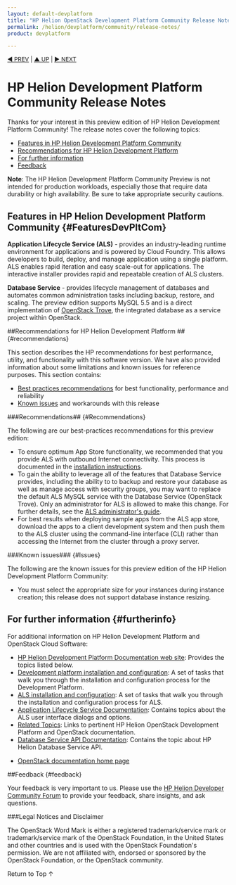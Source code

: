 ```yaml
---
layout: default-devplatform
title: "HP Helion OpenStack Development Platform Community Release Notes"
permalink: /helion/devplatform/community/release-notes/
product: devplatform

---
```

<!--PUBLISHED-->
<p style="font-size: small;"> <a href="/helion/devplatform/community/">&#9664; PREV</a> | <a href="/helion/devplatform/community/">&#9650; UP</a> | <a href="/helion/devplatform/community/install/"> &#9654; NEXT</a></p>
	
# HP Helion Development Platform Community Release Notes 

Thanks for your interest in this preview edition of HP Helion Development Platform Community! The release notes cover the following topics:

* [Features in HP Helion Development Platform Community](#FeaturesDevPltCom)
* [Recommendations for HP Helion  Development Platform ](#recommendations)
* [For further information](#{#furtherinfo})
* [Feedback](#feedback)

**Note**: The HP Helion Development Platform Community Preview is not intended for production workloads, especially those that require data durability or high availability.  Be sure to take appropriate security cautions.


## Features in HP Helion Development Platform Community {#FeaturesDevPltCom}

**Application Lifecycle Service (ALS)** - provides an industry-leading runtime environment for applications and is powered by Cloud Foundry. This allows developers to build, deploy, and manage application using a single platform. ALS enables rapid iteration and easy scale-out for applications. The interactive installer provides rapid and repeatable creation of ALS clusters.

**Database Service** - provides lifecycle management of databases and automates common administration tasks including backup, restore, and scaling. The preview edition supports  MySQL 5.5 and is a direct implementation of [OpenStack Trove](https://wiki.openstack.org/wiki/Trove), the integrated database as a service project within OpenStack.  

<!--- no required to mention what language is used to develop the application

	The service supports the deployment and management of applications written in the following languages:
	- Go
	- Java
	- Node.js
	- Perl
	- PHP
	- Python
	- Ruby
--->
<!---  since this is not recommended for production, I planned to remove it
   The following data services are available as part of the Application Lifecycle Service for dev/test use cases (not recommended for production):
	- Memcache
	- MySQL
	- PostgreSQL
	- RabbitMQ
	- Redis  
--->	  

<!---
For scale out production environments that require increased stability, a less frequent release cadence, and no single points of failure, the commercial HP Helion Development Platform will soon be made available for purchase and download.--->

<!---
NOTE TO WRITERS: This section below needs to be in the install guide, not here.  After incorporating in the install guide, delete this whole section; kept temporarily for reference purposes.

## System requirements and installation {#installation}

The Development Platform installs and runs as a workload of the underlying HP Helion Openstack Community operating environment. HP Helion OpenStack Community must be installed and available prior to installing the Development Platform. Both versions of HP Helion OpenStack Community are supported, the "cloud-in-a-box" [virtual version](https://docs.hpcloud.com/helion/community/install-virtual/) and the [baremetal version](https://docs.hpcloud.com/helion/community/install/) which requires a minimum of five physical servers.

The Development Platform installs and runs as a workload of the underlying HP Helion Openstack Community operating environment. HP Helion OpenStack Community must be installed and available prior to installing the Development Platform. Both versions, the [virtual version](https://docs.hpcloud.com/helion/community/install-virtual/) (cloud-in-a-box) and the [baremetal version](https://docs.hpcloud.com/helion/community/install/) (with a minimum of five physical servers), of HP Helion OpenStack Community are supported. 
For complete installation instructions, refer to [HP Helion Development Platform Community Installation Guide](/helion/devplatform/install).

Upon installation, five Compute instances are created and two images are loaded into the OpenStack (Glance) image repository. This provides administrators and end users with the ability to provision and manage ALS clusters and MySQL database instances. 

To create clusters, you must modify DNS records associated  with an existing domain/subdomain or you can register a public domain name at any Domain Name Registrar. For more details on configuring DNS, refer to the ALS Administrator Guide <**need url**>
--->

##Recommendations for HP Helion Development Platform ## {#recommendations}

This section describes the HP recommendations for best performance, utility, and functionality with this software version. We have also provided information about some limitations and known issues for reference purposes. This section contains:

* [Best practices recommendations](#best-practices) for best functionality, performance and reliability
* [Known issues](#known-issues)  and workarounds with this release


###Recommendations## {#Recommendations} 

The following are our best-practices recommendations for this preview edition:

* To ensure optimum App Store functionality, we recommended that you provide ALS with outbound Internet connectivity.  This process is documented in the [installation instructions](/helion/devplatform/community/install-dev-platform/).
* To gain the ability to leverage all of the features that Database Service provides, including the ability to to backup and restore your database as well as manage access with security groups, you may want to replace the default ALS MySQL service with the Database Service (OpenStack Trove).  Only an administrator for ALS is allowed to make this change.  For further details, see the [ALS administrator's guide](/als/v1/admin/).
* For best results when deploying sample apps from the ALS app store, download the apps to a client development system and then push them to the ALS cluster using the command-line interface (CLI) rather than accessing the Internet from the cluster through a proxy server.

<!--
Deleted as per Josh Berry note  (And then of course he seemed to change his mind)
* For best cluster functionality, you should not provide the domain name server (DNS) to virtual machines. This ensures that a working DNS resolver is available to virtual machines in your Helion OpenStack environment.  

-->


###Known issues### {#Issues}

The following are the known issues for this preview edition of the HP Helion Development Platform Community:

* You must select the appropriate size for your instances during instance creation; this release does not support database instance resizing.


## For further information {#furtherinfo}
For additional information on HP Helion Development Platform and OpenStack Cloud Software:

- [HP Helion Development Platform Documentation web site](/helion/devplatform/community/): Provides the topics listed below.
- [Development platform installation and configuration](/helion/devplatform/install/): A set of tasks that walk you through the installation and configuration process for the Development Platform.
- [ALS installation and configuration](/helion/devplatform/install/): A set of tasks that walk you through the installation and configuration process for ALS.
- [Application Lifecycle Service Documentation](/als/v1/):  Contains topics about the ALS user interface dialogs and options.
- [Related Topics](/helion/devplatform/related-topics): Links to pertinent HP Helion OpenStack Development Platform and OpenStack documentation.
- [Database Service API Documentation](http://docs.hpcloud.com/api/v13/dbaas/): Contains the topic about HP Helion Database Service API. 
* [OpenStack documentation home page](http://docs.openstack.org/)

##Feedback {#feedback}

Your feedback is very important to us. Please use the [HP Helion Developer Community Forum](https://community.dev.hp.com/t5/Board/bd-p/cloud_board) to provide your feedback, share insights, and ask questions.


###Legal Notices and Disclaimer

The OpenStack Word Mark is either a registered trademark/service mark or trademark/service mark of the OpenStack Foundation, in the United States and other countries and is used with the OpenStack Foundation's permission. We are not affiliated with, endorsed or sponsored by the OpenStack Foundation, or the OpenStack community.



<a href="#top" style="padding:14px 0px 14px 0px; text-decoration: none;"> Return to Top &#8593; </a>
